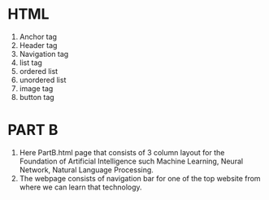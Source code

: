# HTML

1. Anchor tag
2. Header tag
3. Navigation tag
4. list tag
5. ordered list
6. unordered list
7. image tag
8. button tag

# PART B
1. Here PartB.html page that consists of 3 column layout for the Foundation of Artificial Intelligence such Machine Learning, Neural Network, Natural Language Processing.
2. The webpage consists of navigation bar for one of the top website from where we can learn that technology.
